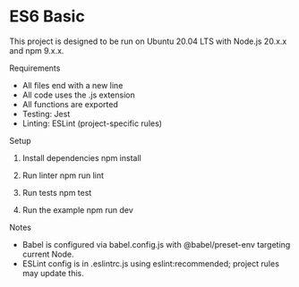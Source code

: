# ES6 Basic

This project is designed to be run on Ubuntu 20.04 LTS with Node.js 20.x.x and npm 9.x.x.

Requirements
- All files end with a new line
- All code uses the .js extension
- All functions are exported
- Testing: Jest
- Linting: ESLint (project-specific rules)

Setup
1. Install dependencies
   npm install

2. Run linter
   npm run lint

3. Run tests
   npm test

4. Run the example
   npm run dev

Notes
- Babel is configured via babel.config.js with @babel/preset-env targeting current Node.
- ESLint config is in .eslintrc.js using eslint:recommended; project rules may update this.
